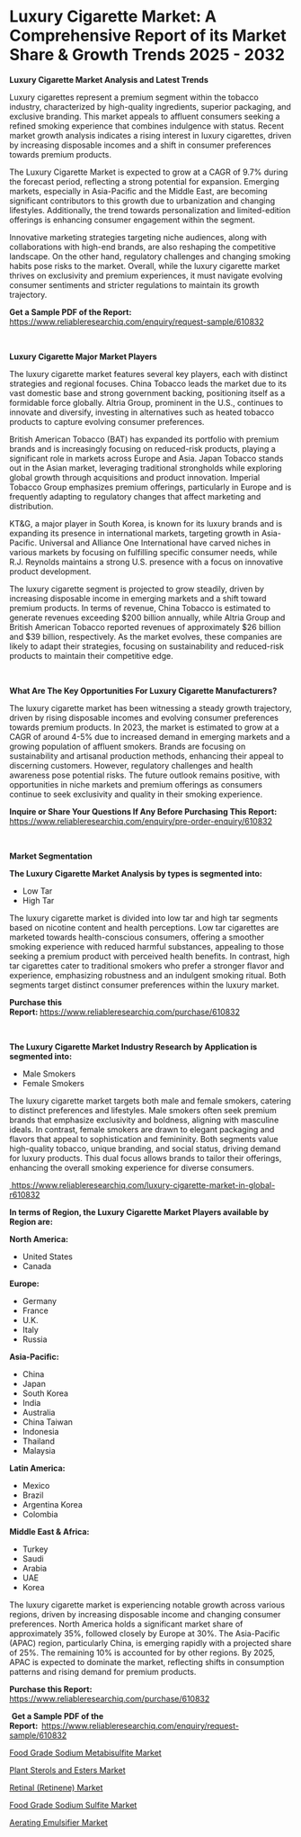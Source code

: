 <p><h1>Luxury Cigarette Market: A Comprehensive Report of its Market Share & Growth Trends 2025 - 2032</h1></p><p><strong>Luxury Cigarette Market Analysis and Latest Trends</strong></p>
<p><p>Luxury cigarettes represent a premium segment within the tobacco industry, characterized by high-quality ingredients, superior packaging, and exclusive branding. This market appeals to affluent consumers seeking a refined smoking experience that combines indulgence with status. Recent market growth analysis indicates a rising interest in luxury cigarettes, driven by increasing disposable incomes and a shift in consumer preferences towards premium products.</p><p>The Luxury Cigarette Market is expected to grow at a CAGR of 9.7% during the forecast period, reflecting a strong potential for expansion. Emerging markets, especially in Asia-Pacific and the Middle East, are becoming significant contributors to this growth due to urbanization and changing lifestyles. Additionally, the trend towards personalization and limited-edition offerings is enhancing consumer engagement within the segment.</p><p>Innovative marketing strategies targeting niche audiences, along with collaborations with high-end brands, are also reshaping the competitive landscape. On the other hand, regulatory challenges and changing smoking habits pose risks to the market. Overall, while the luxury cigarette market thrives on exclusivity and premium experiences, it must navigate evolving consumer sentiments and stricter regulations to maintain its growth trajectory.</p></p>
<p><strong>Get a Sample PDF of the Report:&nbsp;</strong> <a href="https://www.reliableresearchiq.com/enquiry/request-sample/610832?utm_campaign=1123&utm_medium=2&utm_source=Github&utm_content=ia&utm_term=23032025&utm_id=luxury-cigarette">https://www.reliableresearchiq.com/enquiry/request-sample/610832</a></p>
<p>&nbsp;</p>
<p><strong>Luxury Cigarette Major Market Players</strong></p>
<p><p>The luxury cigarette market features several key players, each with distinct strategies and regional focuses. China Tobacco leads the market due to its vast domestic base and strong government backing, positioning itself as a formidable force globally. Altria Group, prominent in the U.S., continues to innovate and diversify, investing in alternatives such as heated tobacco products to capture evolving consumer preferences.</p><p>British American Tobacco (BAT) has expanded its portfolio with premium brands and is increasingly focusing on reduced-risk products, playing a significant role in markets across Europe and Asia. Japan Tobacco stands out in the Asian market, leveraging traditional strongholds while exploring global growth through acquisitions and product innovation. Imperial Tobacco Group emphasizes premium offerings, particularly in Europe and is frequently adapting to regulatory changes that affect marketing and distribution.</p><p>KT&G, a major player in South Korea, is known for its luxury brands and is expanding its presence in international markets, targeting growth in Asia-Pacific. Universal and Alliance One International have carved niches in various markets by focusing on fulfilling specific consumer needs, while R.J. Reynolds maintains a strong U.S. presence with a focus on innovative product development.</p><p>The luxury cigarette segment is projected to grow steadily, driven by increasing disposable income in emerging markets and a shift toward premium products. In terms of revenue, China Tobacco is estimated to generate revenues exceeding $200 billion annually, while Altria Group and British American Tobacco reported revenues of approximately $26 billion and $39 billion, respectively. As the market evolves, these companies are likely to adapt their strategies, focusing on sustainability and reduced-risk products to maintain their competitive edge.</p></p>
<p>&nbsp;</p>
<p><strong>What Are The Key Opportunities For Luxury Cigarette Manufacturers?</strong></p>
<p><p>The luxury cigarette market has been witnessing a steady growth trajectory, driven by rising disposable incomes and evolving consumer preferences towards premium products. In 2023, the market is estimated to grow at a CAGR of around 4-5% due to increased demand in emerging markets and a growing population of affluent smokers. Brands are focusing on sustainability and artisanal production methods, enhancing their appeal to discerning customers. However, regulatory challenges and health awareness pose potential risks. The future outlook remains positive, with opportunities in niche markets and premium offerings as consumers continue to seek exclusivity and quality in their smoking experience.</p></p>
<p><strong>Inquire or Share Your Questions If Any Before Purchasing This Report:</strong> <a href="https://www.reliableresearchiq.com/enquiry/pre-order-enquiry/610832?utm_campaign=1123&utm_medium=2&utm_source=Github&utm_content=ia&utm_term=23032025&utm_id=luxury-cigarette">https://www.reliableresearchiq.com/enquiry/pre-order-enquiry/610832</a></p>
<p>&nbsp;</p>
<p><strong>Market Segmentation</strong></p>
<p><strong>The Luxury Cigarette Market Analysis by types is segmented into:</strong></p>
<p><ul><li>Low Tar</li><li>High Tar</li></ul></p>
<p><p>The luxury cigarette market is divided into low tar and high tar segments based on nicotine content and health perceptions. Low tar cigarettes are marketed towards health-conscious consumers, offering a smoother smoking experience with reduced harmful substances, appealing to those seeking a premium product with perceived health benefits. In contrast, high tar cigarettes cater to traditional smokers who prefer a stronger flavor and experience, emphasizing robustness and an indulgent smoking ritual. Both segments target distinct consumer preferences within the luxury market.</p></p>
<p><strong>Purchase this Report:&nbsp;</strong><a href="https://www.reliableresearchiq.com/purchase/610832?utm_campaign=1123&utm_medium=2&utm_source=Github&utm_content=ia&utm_term=23032025&utm_id=luxury-cigarette">https://www.reliableresearchiq.com/purchase/610832</a></p>
<p>&nbsp;</p>
<p><strong>The Luxury Cigarette Market Industry Research by Application is segmented into:</strong></p>
<p><ul><li>Male Smokers</li><li>Female Smokers</li></ul></p>
<p><p>The luxury cigarette market targets both male and female smokers, catering to distinct preferences and lifestyles. Male smokers often seek premium brands that emphasize exclusivity and boldness, aligning with masculine ideals. In contrast, female smokers are drawn to elegant packaging and flavors that appeal to sophistication and femininity. Both segments value high-quality tobacco, unique branding, and social status, driving demand for luxury products. This dual focus allows brands to tailor their offerings, enhancing the overall smoking experience for diverse consumers.</p></p>
<p><a href="https://www.reliableresearchiq.com/luxury-cigarette-market-in-global-r610832?utm_campaign=1123&utm_medium=2&utm_source=Github&utm_content=ia&utm_term=23032025&utm_id=luxury-cigarette">&nbsp;https://www.reliableresearchiq.com/luxury-cigarette-market-in-global-r610832</a></p>
<p><strong>In terms of Region, the Luxury Cigarette Market Players available by Region are:</strong></p>
<p>
    <p> <strong> North America: </strong>
        <ul>
            <li>United States</li>
            <li>Canada</li>
        </ul>
        </p> 
    <p> <strong> Europe: </strong>
        <ul>
            <li>Germany</li>
            <li>France</li>
            <li>U.K.</li>
            <li>Italy</li>
            <li>Russia</li>
        </ul>
        </p> 
    <p> <strong> Asia-Pacific: </strong>
        <ul>
            <li>China</li>
            <li>Japan</li>
            <li>South Korea</li>
            <li>India</li>
            <li>Australia</li>
            <li>China Taiwan</li>
            <li>Indonesia</li>
            <li>Thailand</li>
            <li>Malaysia</li>
        </ul>
        </p> 
    <p> <strong> Latin America: </strong>
        <ul>
            <li>Mexico</li>
            <li>Brazil</li>
            <li>Argentina Korea</li>
            <li>Colombia</li>
        </ul>
        </p> 
    <p> <strong> Middle East & Africa: </strong>
        <ul>
            <li>Turkey</li>
            <li>Saudi</li>
            <li>Arabia</li>
            <li>UAE</li>
            <li>Korea</li>
        </ul>
    </p>
    </p>
<p><p>The luxury cigarette market is experiencing notable growth across various regions, driven by increasing disposable income and changing consumer preferences. North America holds a significant market share of approximately 35%, followed closely by Europe at 30%. The Asia-Pacific (APAC) region, particularly China, is emerging rapidly with a projected share of 25%. The remaining 10% is accounted for by other regions. By 2025, APAC is expected to dominate the market, reflecting shifts in consumption patterns and rising demand for premium products.</p></p>
<p><strong>Purchase this Report: </strong><a href="https://www.reliableresearchiq.com/purchase/610832?utm_campaign=1123&utm_medium=2&utm_source=Github&utm_content=ia&utm_term=23032025&utm_id=luxury-cigarette">https://www.reliableresearchiq.com/purchase/610832</a></p>
<p>&nbsp;<strong>Get a Sample PDF of the Report:&nbsp;&nbsp;</strong><a href="https://www.reliableresearchiq.com/enquiry/request-sample/610832?utm_campaign=1123&utm_medium=2&utm_source=Github&utm_content=ia&utm_term=23032025&utm_id=luxury-cigarette">https://www.reliableresearchiq.com/enquiry/request-sample/610832</a></p>
<p><strong></strong></p>
<p><p><a href="https://github.com/vandelmanize/Market-Research-Report-List-1/blob/main/food-grade-sodium-metabisulfite-market.md?utm_campaign=1123&utm_medium=2&utm_source=Github&utm_content=ia&utm_term=23032025&utm_id=luxury-cigarette">Food Grade Sodium Metabisulfite Market</a></p><p><a href="https://github.com/furnoirons9e/Market-Research-Report-List-1/blob/main/plant-sterols-and-esters-market.md?utm_campaign=1123&utm_medium=2&utm_source=Github&utm_content=ia&utm_term=23032025&utm_id=luxury-cigarette">Plant Sterols and Esters Market</a></p><p><a href="https://github.com/puttslukis59/Market-Research-Report-List-1/blob/main/retinal-retinene-market.md?utm_campaign=1123&utm_medium=2&utm_source=Github&utm_content=ia&utm_term=23032025&utm_id=luxury-cigarette">Retinal (Retinene) Market</a></p><p><a href="https://github.com/foddekampo/Market-Research-Report-List-1/blob/main/food-grade-sodium-sulfite-market.md?utm_campaign=1123&utm_medium=2&utm_source=Github&utm_content=ia&utm_term=23032025&utm_id=luxury-cigarette">Food Grade Sodium Sulfite Market</a></p><p><a href="https://github.com/saribuissawi/Market-Research-Report-List-1/blob/main/aerating-emulsifier-market.md?utm_campaign=1123&utm_medium=2&utm_source=Github&utm_content=ia&utm_term=23032025&utm_id=luxury-cigarette">Aerating Emulsifier Market</a></p></p>